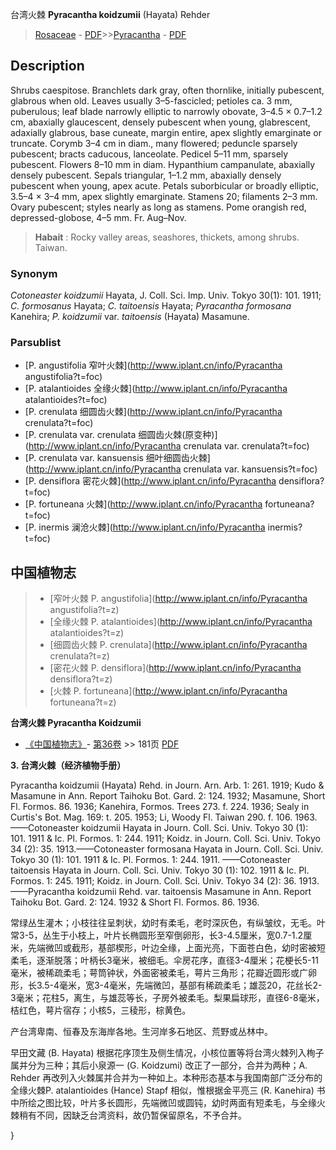 台湾火棘 **Pyracantha koidzumii** (Hayata) Rehder

> [Rosaceae](http://www.iplant.cn/info/Rosaceae?t=foc) - [PDF](http://www.iplant.cn/foc/pdf/Rosaceae.pdf)>>[Pyracantha](http://www.iplant.cn/info/Pyracantha?t=foc) - [PDF](http://www.iplant.cn/foc/pdf/Pyracantha.pdf)

## Description

Shrubs caespitose. Branchlets dark gray, often thornlike, initially pubescent, glabrous when old. Leaves usually 3–5-fascicled; petioles ca. 3 mm, puberulous; leaf blade narrowly elliptic to narrowly obovate, 3–4.5 × 0.7–1.2 cm, abaxially glaucescent, densely pubescent when young, glabrescent, adaxially glabrous, base cuneate, margin entire, apex slightly emarginate or truncate. Corymb 3–4 cm in diam., many flowered; peduncle sparsely pubescent; bracts caducous, lanceolate. Pedicel 5–11 mm, sparsely pubescent. Flowers 8–10 mm in diam. Hypanthium campanulate, abaxially densely pubescent. Sepals triangular, 1–1.2 mm, abaxially densely pubescent when young, apex acute. Petals suborbicular or broadly elliptic, 3.5–4 × 3–4 mm, apex slightly emarginate. Stamens 20; filaments 2–3 mm. Ovary pubescent; styles nearly as long as stamens. Pome orangish red, depressed-globose, 4–5 mm. Fr. Aug–Nov.

> **Habait** : 
> Rocky valley areas, seashores, thickets, among shrubs.  Taiwan.

### Synonym
*Cotoneaster koidzumii* Hayata, J. Coll. Sci. Imp. Univ. Tokyo 30(1): 101. 1911; *C. formosanus* Hayata; *C. taitoensis* Hayata; *Pyracantha formosana* Kanehira; *P. koidzumii* var. *taitoensis* (Hayata) Masamune.

### Parsublist

* [P.  angustifolia  窄叶火棘](http://www.iplant.cn/info/Pyracantha angustifolia?t=foc)
* [P.  atalantioides  全缘火棘](http://www.iplant.cn/info/Pyracantha atalantioides?t=foc)
* [P.  crenulata  细圆齿火棘](http://www.iplant.cn/info/Pyracantha crenulata?t=foc)
* [P.  crenulata var. crenulata  细圆齿火棘(原变种)](http://www.iplant.cn/info/Pyracantha crenulata var. crenulata?t=foc)
* [P.  crenulata var. kansuensis  细叶细圆齿火棘](http://www.iplant.cn/info/Pyracantha crenulata var. kansuensis?t=foc)
* [P.  densiflora  密花火棘](http://www.iplant.cn/info/Pyracantha densiflora?t=foc)
* [P.  fortuneana  火棘](http://www.iplant.cn/info/Pyracantha fortuneana?t=foc)
* [P.  inermis  澜沧火棘](http://www.iplant.cn/info/Pyracantha inermis?t=foc)

## 中国植物志

> * [窄叶火棘  P.  angustifolia](http://www.iplant.cn/info/Pyracantha angustifolia?t=z)
> * [全缘火棘  P.  atalantioides](http://www.iplant.cn/info/Pyracantha atalantioides?t=z)
> * [细圆齿火棘  P.  crenulata](http://www.iplant.cn/info/Pyracantha crenulata?t=z)
> * [密花火棘  P.  densiflora](http://www.iplant.cn/info/Pyracantha densiflora?t=z)
> * [火棘  P.  fortuneana](http://www.iplant.cn/info/Pyracantha fortuneana?t=z)

**台湾火棘 Pyracantha Koidzumii**

* [《中国植物志》](http://www.iplant.cn/frps)- [第36卷](http://www.iplant.cn/frps/vol/36) >> 181页 [PDF](http://www.iplant.cn/frps/pdf/36/181.PDF)

**3. 台湾火棘（经济植物手册）**

Pyracantha koidzumii (Hayata) Rehd. in Journ. Arn. Arb. 1: 261. 1919; Kudo & Masamune in Ann. Report Taihoku Bot. Gard. 2: 124. 1932; Masamune, Short Fl. Formos. 86. 1936; Kanehira, Formos. Trees 273. f. 224. 1936; Sealy in Curtis's Bot. Mag. 169: t. 205. 1953; Li, Woody Fl. Taiwan 290. f. 106. 1963.——Cotoneaster koidzumii Hayata in Journ. Coll. Sci. Univ. Tokyo 30 (1): 101. 1911 & Ic. Pl. Formos. 1: 244. 1911; Koidz. in Journ. Coll. Sci. Univ. Tokyo 34 (2): 35. 1913.——Cotoneaster formosana Hayata in Journ. Coll. Sci. Univ. Tokyo 30 (1): 101. 1911 & Ic. Pl. Formos. 1: 244. 1911. ——Cotoneaster taitoensis Hayata in Journ. Coll. Sci. Univ. Tokyo 30 (1): 102. 1911 & Ic. Pl. Formos. 1: 245. 1911; Koidz. in Journ. Coll. Sci. Univ. Tokyo 34 (2): 36. 1913.——Pyracantha koidzumii Rehd. var. taitoensis Masamune in Ann. Report Taihoku Bot. Gard. 2: 124. 1932 & Short Fl. Formos. 86. 1936.

常绿丛生灌木；小枝往往呈刺状，幼时有柔毛，老时深灰色，有纵皱纹，无毛。叶常3-5，丛生于小枝上，叶片长椭圆形至窄倒卵形，长3-4.5厘米，宽0.7-1.2厘米，先端微凹或截形，基部楔形，叶边全缘，上面光亮，下面苍白色，幼时密被短柔毛，逐渐脱落；叶柄长3毫米，被细毛。伞房花序，直径3-4厘米；花梗长5-11毫米，被稀疏柔毛；萼筒钟状，外面密被柔毛，萼片三角形；花瓣近圆形或广卵形，长3.5-4毫米，宽3-4毫米，先端微凹，基部有稀疏柔毛；雄蕊20，花丝长2-3毫米；花柱5，离生，与雄蕊等长，子房外被柔毛。梨果扁球形，直径6-8毫米，桔红色，萼片宿存；小核5，三稜形，棕黄色。

产台湾卑南、恒春及东海岸各地。生河岸多石地区、荒野或丛林中。

早田文藏 (B. Hayata) 根据花序顶生及侧生情况，小核位置等将台湾火棘列入栒子属并分为三种；其后小泉源一 (G. Koidzumi) 改正了一部分，合并为两种；A. Rehder 再改列入火棘属并合并为一种如上。本种形态基本与我国南部广泛分布的全缘火棘P. atalantioides (Hance) Stapf 相似，惟根据金平亮三 (R. Kanehira) 书中所绘之图比较，叶片多长圆形，先端微凹或圆钝，幼时两面有短柔毛，与全缘火棘稍有不同，因缺乏台湾资料，故仍暂保留原名，不予合并。

}